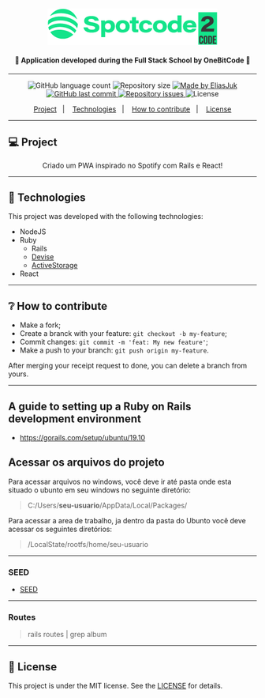 <h4 align="center">
    <img alt="spotcode" title="#spotcode" src="readme/logo.png"/>
</h4>

<h4 align="center"> 
  🚀 Application developed during the Full Stack School by OneBitCode 🚀
</h4>

---

<p align="center">
  <img alt="GitHub language count" src="https://img.shields.io/github/languages/count/EliasJuk/spotcode">	
  <img alt="Repository size" src="https://img.shields.io/github/repo-size/EliasJuk/spotcode">
	
  <a href="https://www.linkedin.com/in/eliaspjuk/">
    <img alt="Made by EliasJuk" src="https://img.shields.io/badge/made%20by-EliasJuk-%2304D361">
  </a>
  
  <a href="https://github.com/EliasJuk/spotcode/commits/master">
    <img alt="GitHub last commit" src="https://img.shields.io/github/last-commit/EliasJuk/spotcode">
  </a>
  
  <a href="https://github.com/EliasJuk/spotcode/issues">
    <img alt="Repository issues" src="https://img.shields.io/github/issues/EliasJuk/spotcode">
  </a>
  
  <img alt="License" src="https://img.shields.io/badge/license-MIT-brightgreen"> 
<p>


<p align="center">
  <a href="#-project">Project</a>&nbsp;&nbsp;&nbsp;|&nbsp;&nbsp;&nbsp;
  <a href="#rocket-Technologies">Technologies</a>&nbsp;&nbsp;&nbsp;|&nbsp;&nbsp;&nbsp;
  <a href="#-How-to-contribute">How to contribute</a>&nbsp;&nbsp;&nbsp;|&nbsp;&nbsp;&nbsp;
  <a href="#memo-license">License</a>
</p>

---

## 💻 Project

<p align="center">Criado um PWA inspirado no Spotify com Rails e React!</p>

---

## :rocket: Technologies

This project was developed with the following technologies:

- NodeJS
- Ruby
    - Rails
    - [Devise](https://github.com/heartcombo/devise)
    - [ActiveStorage](https://edgeguides.rubyonrails.org/active_storage_overview.html)
- React

---

## ❔ How to contribute

- Make a fork;
- Create a branck with your feature: `git checkout -b my-feature`;
- Commit changes: `git commit -m 'feat: My new feature'`;
- Make a push to your branch: `git push origin my-feature`.

After merging your receipt request to done, you can delete a branch from yours.

---

## A guide to setting up a Ruby on Rails development environment

- https://gorails.com/setup/ubuntu/19.10


## Acessar os arquivos do projeto

<p>Para acessar arquivos no windows, você deve ir até pasta onde esta situado o ubunto em seu windows no seguinte diretório:</p>

> C:/Users/**seu-usuario**/AppData/Local/Packages/

<p>Para acessar a area de trabalho, ja dentro da pasta do Ubunto você deve acessar os seguintes diretórios:</p>

> /LocalState/rootfs/home/seu-usuario

---

### SEED

- [SEED](https://drive.google.com/file/d/1MxaS4GkzMXJK7WqmKmfO-XDsbY5I5Nmi/view)

---

### Routes
> rails routes | grep album

---

## :memo: License

This project is under the MIT license. See the [LICENSE](LICENSE.md) for details.


